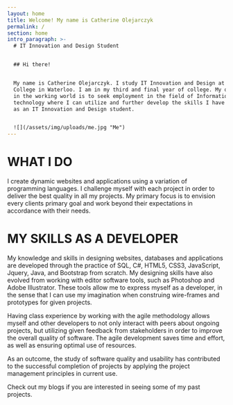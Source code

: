 ```yaml
---
layout: home
title: Welcome! My name is Catherine Olejarczyk
permalink: /
section: home
intro_paragraph: >-
  # IT Innovation and Design Student


  ## Hi there! 


  My name is Catherine Olejarczyk. I study IT Innovation and Design at Conestoga
  College in Waterloo. I am in my third and final year of college. My objective
  in the working world is to seek employment in the field of Information
  technology where I can utilize and further develop the skills I have acquired
  as an IT Innovation and Design student.


  ![](/assets/img/uploads/me.jpg "Me")
---
```

# **WHAT I DO**

I create dynamic websites and applications using a variation of programming languages. I challenge myself with each project in order to deliver the best quality in all my projects. My primary focus is to envision every clients primary goal and work beyond their expectations in accordance with their needs.

# MY SKILLS AS A DEVELOPER

My knowledge and skills in designing websites, databases and applications are developed through the practice of SQL, C#, HTML5, CSS3, JavaScript, Jquery, Java, and Bootstrap from scratch. My designing skills have also evolved from working with editor software tools, such as Photoshop and Adobe Illustrator. These tools allow me to express myself as a developer, in the sense that I can use my imagination when construing wire-frames and prototypes for given projects.  

Having class experience by working with the agile methodology allows myself and other developers to not only interact with peers about ongoing projects, but utilizing given feedback from stakeholders in order to improve the overall quality of software. The agile development saves time and effort, as well as ensuring optimal use of resources.  

As an outcome, the study of software quality and usability has contributed to the successful completion of projects by applying the project management principles in current use. 

Check out my blogs if you are interested in seeing some of my past projects.
